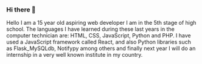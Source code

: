 ### Hi there 👋

<!--
**iamjoshuadev/iamjoshuadev** is a ✨ _special_ ✨ repository because its `README.md` (this file) appears on your GitHub profile.

Here are some ideas to get you started:

- 🔭 I’m currently working on ...
- 🌱 I’m currently learning ...
- 👯 I’m looking to collaborate on ...
- 🤔 I’m looking for help with ...
- 💬 Ask me about ...
- 📫 How to reach me: ...
- 😄 Pronouns: ...
- ⚡ Fun fact: ...
-->
Hello I am a 15 year old aspiring web developer 
I am in the 5th stage of high school. The languages
I have learned during these last years in the computer
technician are: HTML, CSS, JavaScript, Python and PHP.
I have used a JavaScript framework called React,
and also Python libraries such as Flask_MySQLdb,
Notifypy among others and finally next year 
I will do an internship in a very well known
institute in my country.

